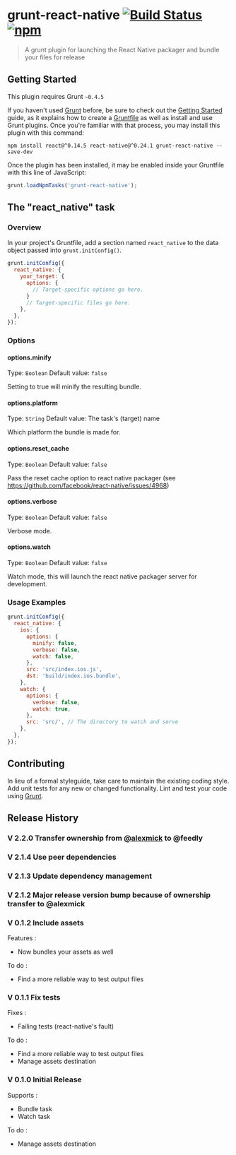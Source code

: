 # grunt-react-native [![Build Status](https://travis-ci.org/feedly/grunt-react-native.svg?branch=master)](https://travis-ci.org/feedly/grunt-react-native) [![npm](https://img.shields.io/npm/dt/grunt-react-native.svg)](https://www.npmjs.com/package/grunt-react-native)

> A grunt plugin for launching the React Native packager and bundle your files for release

## Getting Started
This plugin requires Grunt `~0.4.5`

If you haven't used [Grunt](http://gruntjs.com/) before, be sure to check out the [Getting Started](http://gruntjs.com/getting-started) guide, as it explains how to create a [Gruntfile](http://gruntjs.com/sample-gruntfile) as well as install and use Grunt plugins. Once you're familiar with that process, you may install this plugin with this command:

```shell
npm install react@^0.14.5 react-native@^0.24.1 grunt-react-native --save-dev
```

Once the plugin has been installed, it may be enabled inside your Gruntfile with this line of JavaScript:

```js
grunt.loadNpmTasks('grunt-react-native');
```

## The "react_native" task

### Overview
In your project's Gruntfile, add a section named `react_native` to the data object passed into `grunt.initConfig()`.

```js
grunt.initConfig({
  react_native: {
    your_target: {
      options: {
        // Target-specific options go here.
      }
      // Target-specific files go here.
    },
  },
});
```

### Options

#### options.minify
Type: `Boolean`
Default value: `false`

Setting to true will minify the resulting bundle.

#### options.platform
Type: `String`
Default value: The task's (target) name

Which platform the bundle is made for.

#### options.reset_cache
Type: `Boolean`
Default value: `false`

Pass the reset cache option to react native packager (see https://github.com/facebook/react-native/issues/4968)

#### options.verbose
Type: `Boolean`
Default value: `false`

Verbose mode.

#### options.watch
Type: `Boolean`
Default value: `false`

Watch mode, this will launch the react native packager server for development.

### Usage Examples

```js
grunt.initConfig({
  react_native: {
    ios: {
      options: {
        minify: false,
        verbose: false,
        watch: false,
      },
      src: 'src/index.ios.js',
      dst: 'build/index.ios.bundle',
    },
    watch: {
      options: {
        verbose: false,
        watch: true,
      },
      src: 'src/', // The directory to watch and serve
    },
  },
});
```

## Contributing
In lieu of a formal styleguide, take care to maintain the existing coding style. Add unit tests for any new or changed functionality. Lint and test your code using [Grunt](http://gruntjs.com/).

## Release History

### V 2.2.0 Transfer ownership from [@alexmick](https://github.com/alexmick) to @feedly

### V 2.1.4 Use peer dependencies

### V 2.1.3 Update dependency management

### V 2.1.2 Major release version bump because of ownership transfer to @alexmick

### V 0.1.2 Include assets

Features :
* Now bundles your assets as well
 
To do :
* Find a more reliable way to test output files

### V 0.1.1 Fix tests

Fixes :
* Failing tests (react-native's fault)
 
To do :
* Find a more reliable way to test output files
* Manage assets destination


### V 0.1.0 Initial Release

Supports :
* Bundle task
* Watch task
 
To do :
* Manage assets destination
